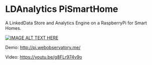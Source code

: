# LDAnalytics PiSmartHome
A LinkedData Store and Analytics Engine on a RaspberryPi for Smart Homes.

[![IMAGE ALT TEXT HERE](https://img.youtube.com/vi/g8FLr974v9o/0.jpg)](https://www.youtube.com/watch?v=g8FLr974v9o)

Demo: http://pi.webobservatory.me/

Video: https://youtu.be/g8FLr974v9o
